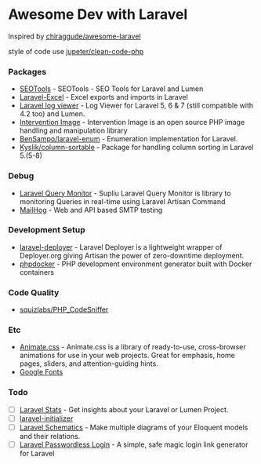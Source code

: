 # Awesome Dev with Laravel
Inspired by [chiraggude/awesome-laravel](https://github.com/chiraggude/awesome-laravel)

style of code use [jupeter/clean-code-php](https://github.com/jupeter/clean-code-php)

### Packages
- [SEOTools](https://github.com/artesaos/seotools) - SEOTools - SEO Tools for Laravel and Lumen
- [Laravel-Excel](https://github.com/Maatwebsite/Laravel-Excel) - Excel exports and imports in Laravel 
- [Laravel log viewer](https://github.com/rap2hpoutre/laravel-log-viewer) - Log Viewer for Laravel 5, 6 & 7 (still compatible with 4.2 too) and Lumen.
- [Intervention Image](http://image.intervention.io/) - Intervention Image is an open source PHP image handling and manipulation library
- [BenSampo/laravel-enum](https://github.com/BenSampo/laravel-enum) - Enumeration implementation for Laravel.
- [Kyslik/column-sortable](https://github.com/Kyslik/column-sortable) - Package for handling column sorting in Laravel 5.(5-8)

### Debug
- [Laravel Query Monitor](https://github.com/supliu/laravel-query-monitor) - Supliu Laravel Query Monitor is library to monitoring Queries in real-time using Laravel Artisan Command
- [MailHog](https://github.com/mailhog/MailHog) - Web and API based SMTP testing

### Development Setup
- [laravel-deployer](https://github.com/lorisleiva/laravel-deployer) - Laravel Deployer is a lightweight wrapper of Deployer.org giving Artisan the power of zero-downtime deployment.
- [phpdocker](https://phpdocker.io/generator) - PHP development environment generator built with Docker containers

### Code Quality
- [squizlabs/PHP_CodeSniffer](https://github.com/squizlabs/PHP_CodeSniffer)

### Etc
- [Animate.css](https://animate.style/) - Animate.css is a library of ready-to-use, cross-browser animations for use in your web projects. Great for emphasis, home pages, sliders, and attention-guiding hints.
- [Google Fonts](https://fonts.google.com/)

### Todo
- [ ] [Laravel Stats](https://github.com/stefanzweifel/laravel-stats) - Get insights about your Laravel or Lumen Project.
- [ ] [laravel-initializer](https://github.com/mad-web/laravel-initializer)
- [ ] [Laravel Schematics](https://github.com/mtolhuys/laravel-schematics) - Make multiple diagrams of your Eloquent models and their relations.
- [ ] [Laravel Passwordless Login](https://github.com/grosv/laravel-passwordless-login) - A simple, safe magic login link generator for Laravel
